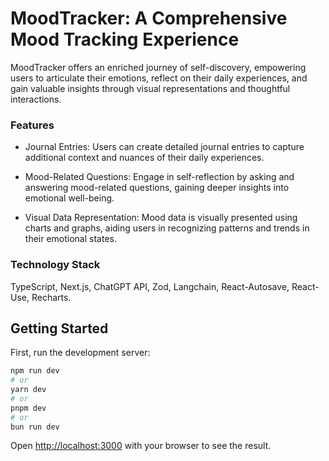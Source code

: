# MoodTracker: A Comprehensive Mood Tracking Experience

MoodTracker offers an enriched journey of self-discovery, empowering users to articulate their emotions, reflect on their daily experiences, and gain valuable insights through visual representations and thoughtful interactions.

### Features

- Journal Entries: Users can create detailed journal entries to capture additional context and nuances of their daily experiences.
  
- Mood-Related Questions: Engage in self-reflection by asking and answering mood-related questions, gaining deeper insights into emotional well-being.

- Visual Data Representation: Mood data is visually presented using charts and graphs, aiding users in recognizing patterns and trends in their emotional states.

### Technology Stack

TypeScript, Next.js, ChatGPT API, Zod, Langchain, React-Autosave, React-Use, Recharts.



## Getting Started

First, run the development server:

```bash
npm run dev
# or
yarn dev
# or
pnpm dev
# or
bun run dev
```

Open [http://localhost:3000](http://localhost:3000) with your browser to see the result.
